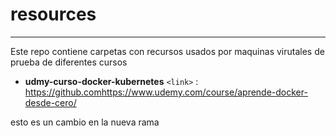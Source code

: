 # resources
-------------

Este repo contiene carpetas con recursos usados por maquinas virutales de prueba de diferentes cursos

- **udmy-curso-docker-kubernetes** 
`<link>` : <https://github.com>https://www.udemy.com/course/aprende-docker-desde-cero/

esto es un cambio en la nueva rama

